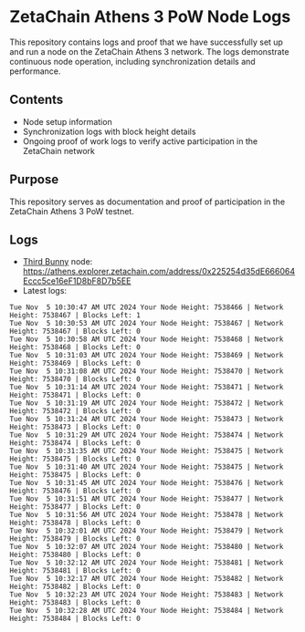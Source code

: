 # ZetaChain Athens 3 PoW Node Logs
This repository contains logs and proof that we have successfully set up and run a node on the ZetaChain Athens 3 network. The logs demonstrate continuous node operation, including synchronization details and performance.

## Contents
- Node setup information
- Synchronization logs with block height details
- Ongoing proof of work logs to verify active participation in the ZetaChain network

## Purpose
This repository serves as documentation and proof of participation in the ZetaChain Athens 3 PoW testnet.

## Logs

- [Third Bunny](https://thirdbunny.xyz/) node: https://athens.explorer.zetachain.com/address/0x225254d35dE666064Eccc5ce16eF1D8bF8D7b5EE
- Latest logs:
```
Tue Nov  5 10:30:47 AM UTC 2024 Your Node Height: 7538466 | Network Height: 7538467 | Blocks Left: 1
Tue Nov  5 10:30:53 AM UTC 2024 Your Node Height: 7538467 | Network Height: 7538467 | Blocks Left: 0
Tue Nov  5 10:30:58 AM UTC 2024 Your Node Height: 7538468 | Network Height: 7538468 | Blocks Left: 0
Tue Nov  5 10:31:03 AM UTC 2024 Your Node Height: 7538469 | Network Height: 7538469 | Blocks Left: 0
Tue Nov  5 10:31:08 AM UTC 2024 Your Node Height: 7538470 | Network Height: 7538470 | Blocks Left: 0
Tue Nov  5 10:31:14 AM UTC 2024 Your Node Height: 7538471 | Network Height: 7538471 | Blocks Left: 0
Tue Nov  5 10:31:19 AM UTC 2024 Your Node Height: 7538472 | Network Height: 7538472 | Blocks Left: 0
Tue Nov  5 10:31:24 AM UTC 2024 Your Node Height: 7538473 | Network Height: 7538473 | Blocks Left: 0
Tue Nov  5 10:31:29 AM UTC 2024 Your Node Height: 7538474 | Network Height: 7538474 | Blocks Left: 0
Tue Nov  5 10:31:35 AM UTC 2024 Your Node Height: 7538475 | Network Height: 7538475 | Blocks Left: 0
Tue Nov  5 10:31:40 AM UTC 2024 Your Node Height: 7538475 | Network Height: 7538475 | Blocks Left: 0
Tue Nov  5 10:31:45 AM UTC 2024 Your Node Height: 7538476 | Network Height: 7538476 | Blocks Left: 0
Tue Nov  5 10:31:51 AM UTC 2024 Your Node Height: 7538477 | Network Height: 7538477 | Blocks Left: 0
Tue Nov  5 10:31:56 AM UTC 2024 Your Node Height: 7538478 | Network Height: 7538478 | Blocks Left: 0
Tue Nov  5 10:32:01 AM UTC 2024 Your Node Height: 7538479 | Network Height: 7538479 | Blocks Left: 0
Tue Nov  5 10:32:07 AM UTC 2024 Your Node Height: 7538480 | Network Height: 7538480 | Blocks Left: 0
Tue Nov  5 10:32:12 AM UTC 2024 Your Node Height: 7538481 | Network Height: 7538481 | Blocks Left: 0
Tue Nov  5 10:32:17 AM UTC 2024 Your Node Height: 7538482 | Network Height: 7538482 | Blocks Left: 0
Tue Nov  5 10:32:23 AM UTC 2024 Your Node Height: 7538483 | Network Height: 7538483 | Blocks Left: 0
Tue Nov  5 10:32:28 AM UTC 2024 Your Node Height: 7538484 | Network Height: 7538484 | Blocks Left: 0
```
